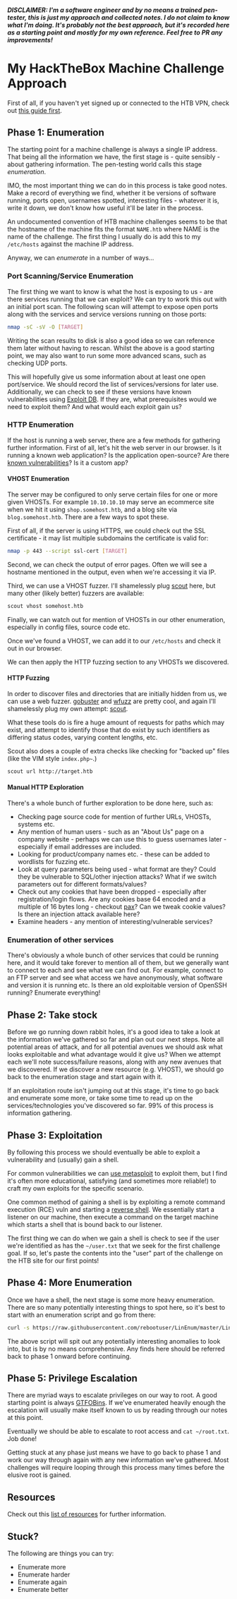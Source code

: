 #### *DISCLAIMER: I'm a software engineer and by no means a trained pen-tester, this is just my approach and collected notes. I do not claim to know what I'm doing. It's probably not the best approach, but it's recorded here as a starting point and mostly for my own reference. Feel free to PR any improvements!* 

# My HackTheBox Machine Challenge Approach

First of all, if you haven't yet signed up or connected to the HTB VPN, check out [this guide first](GETTING_STARTED.md).

## Phase 1: Enumeration

The starting point for a machine challenge is always a single IP address. That being all the information we have, the first stage is - quite sensibly - about gathering information. The pen-testing world calls this stage *enumeration*. 

IMO, the most important thing we can do in this process is take good notes. Make a record of everything we find, whether it be versions of software running, ports open, usernames spotted, interesting files - whatever it is, write it down, we don't know how useful it'll be later in the process.

An undocumented convention of HTB machine challenges seems to be that the hostname of the machine fits the format `NAME.htb` where NAME is the name of the challenge. The first thing I usually do is add this to my `/etc/hosts` against the machine IP address.

Anyway, we can *enumerate* in a number of ways...

### Port Scanning/Service Enumeration

The first thing we want to know is what the host is exposing to us - are there services running that we can exploit? We can try to work this out with an initial port scan. The following scan will attempt to expose open ports along with the services and service versions running on those ports:

```bash
nmap -sC -sV -O [TARGET]
```

Writing the scan results to disk is also a good idea so we can reference them later without having to rescan. Whilst the above is a good starting point, we may also want to run some more advanced scans, such as checking UDP ports. 

This will hopefully give us some information about at least one open port/service. We should record the list of services/versions for later use. Additionally, we can check to see if these versions have known vulnerabilities using [Exploit DB](https://www.exploit-db.com/). If they are, what prerequisites would we need to exploit them? And what would each exploit gain us?

### HTTP Enumeration

If the host is running a web server, there are a few methods for gathering further information. First of all, let's hit the web server in our browser. Is it running a known web application? Is the application open-source? Are there [known vulnerabilities](https://www.exploit-db.com/)? Is it a custom app?

#### VHOST Enumeration

The server may be configured to only serve certain files for one or more given VHOSTs. For example `10.10.10.10` may serve an ecommerce site when we hit it using `shop.somehost.htb`, and a blog site via `blog.somehost.htb`. There are a few ways to spot these.

First of all, if the server is using HTTPS, we could check out the SSL certificate - it may list multiple subdomains the certificate is valid for:

```bash
nmap -p 443 --script ssl-cert [TARGET]
```

Second, we can check the output of error pages. Often we will see a hostname mentioned in the output, even when we're accessing it via IP. 

Third, we can use a VHOST fuzzer. I'll shamelessly plug [scout](https://github.com/liamg/scout) here, but many other (likely better) fuzzers are available:

```bash
scout vhost somehost.htb
```

Finally, we can watch out for mention of VHOSTs in our other enumeration, especially in config files, source code etc.

Once we've found a VHOST, we can add it to our `/etc/hosts` and check it out in our browser.

We can then apply the HTTP fuzzing section to any VHOSTs we discovered.

#### HTTP Fuzzing

In order to discover files and directories that are initially hidden from us, we can use a web fuzzer. [gobuster](https://github.com/OJ/gobuster) and [wfuzz](https://tools.kali.org/web-applications/wfuzz) are pretty cool, and again I'll shamelessly plug my own attempt: [scout](https://github.com/liamg/scout).

What these tools do is fire a huge amount of requests for paths which may exist, and attempt to identify those that do exist by such identifiers as differing status codes, varying content lengths, etc.

Scout also does a couple of extra checks like checking for "backed up" files (like the VIM style `index.php~`.)

```bash
scout url http://target.htb
```

#### Manual HTTP Exploration

There's a whole bunch of further exploration to be done here, such as:
 
 - Checking page source code for mention of further URLs, VHOSTs, systems etc.
 - Any mention of human users - such as an "About Us" page on a company website - perhaps we can use this to guess usernames later - especially if email addresses are included.
 - Looking for product/company names etc. - these can be added to wordlists for fuzzing etc.
 - Look at query parameters being used - what format are they? Could they be vulnerable to SQL/other injection attacks? What if we switch parameters out for different formats/values?
 - Check out any cookies that have been dropped - especially after registration/login flows. Are any cookies base 64 encoded and a multiple of 16 bytes long - checkout [pax](https://github.com/liamg/pax)? Can we tweak cookie values? Is there an injection attack available here?
 - Examine headers - any mention of interesting/vulnerable services?

### Enumeration of other services

There's obviously a whole bunch of other services that could be running here, and it would take forever to mention all of them, but we generally want to connect to each and see what we can find out. For example, connect to an FTP server and see what access we have anonymously, what software and version it is running etc. Is there an old exploitable version of OpenSSH running? Enumerate everything! 

## Phase 2: Take stock

Before we go running down rabbit holes, it's a good idea to take a look at the information we've gathered so far and plan out our next steps. Note all potential areas of attack, and for all potential avenues we should ask what looks exploitable and what advantage would it give us? When we attempt each we'll note success/failure reasons, along with any new avenues that we discovered. If we discover a new resource (e.g. VHOST), we should go back to the enumeration stage and start again with it.

If an exploitation route isn't jumping out at this stage, it's time to go back and enumerate some more, or take some time to read up on the services/technologies you've discovered so far. 99% of this process is information gathering.

## Phase 3: Exploitation

By following this process we should eventually be able to exploit a vulnerability and (usually) gain a shell. 

For common vulnerabilities we can [use metasploit](https://www.ceos3c.com/hacking/metasploit-tutorial-the-complete-beginner-guide/) to exploit them, but I find it's often more educational, satisfying (and sometimes more reliable!) to craft my own exploits for the specific scenario.

One common method of gaining a shell is by exploiting a remote command execution (RCE) vuln and starting a [reverse shell](https://resources.infosecinstitute.com/icmp-reverse-shell/#gref). We essentially start a listener on our machine, then execute a command on the target machine which starts a shell that is bound back to our listener.

The first thing we can do when we gain a shell is check to see if the user we're identified as has the `~/user.txt` that we seek for the first challenge goal. If so, let's paste the contents into the "user" part of the challenge on the HTB site for our first points!

## Phase 4: More Enumeration

Once we have a shell, the next stage is some more heavy enumeration. There are so many potentially interesting things to spot here, so it's best to start with an enumeration script and go from there:

```bash
curl -s https://raw.githubusercontent.com/rebootuser/LinEnum/master/LinEnum.sh | bash
``` 

The above script will spit out any potentially interesting anomalies to look into, but is by no means comprehensive. Any finds here should be referred back to phase 1 onward before continuing.

## Phase 5: Privilege Escalation

There are myriad ways to escalate privileges on our way to root. A good starting point is always [GTFOBins](https://gtfobins.github.io/). If we've enumerated heavily enough the escalation will usually make itself known to us by reading through our notes at this point.

Eventually we should be able to escalate to root access and `cat ~/root.txt`. Job done!

Getting stuck at any phase just means we have to go back to phase 1 and work our way through again with any new information we've gathered. Most challenges will require looping through this process many times before the elusive root is gained.

## Resources

Check out this [list of resources](RESOURCES.md) for further information.

## Stuck?

The following are things you can try:

- Enumerate more
- Enumerate harder
- Enumerate again
- Enumerate better
